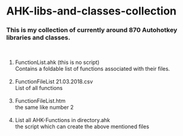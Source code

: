 # AHK-libs-and-classes-collection
### This is my collection of currently around 870 Autohotkey libraries and classes.
<bR>

1. FunctionList.ahk (this is no script)	<bR>
    Contains a foldable list of functions associated with their files. <bR><bR>
2. FunctionFileList 21.03.2018.csv <bR>
    List of all functions <bR><bR>
3. FunctionFileList.htm	<bR>
    the same like number 2 <bR><bR>
4. List all AHK-Functions in directory.ahk	<bR>
    the script which can create the above mentioned files <bR><bR>
